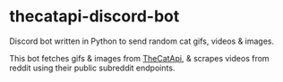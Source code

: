# thecatapi-discord-bot
Discord bot written in Python to send random cat gifs, videos & images.

This bot fetches gifs & images from [TheCatApi](https://thecatapi.com/), & scrapes videos from reddit using their public subreddit endpoints.
